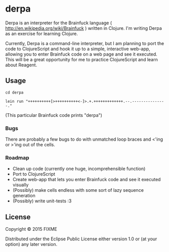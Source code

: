 # derpa

Derpa is an interpreter for the Brainfuck language ( http://en.wikipedia.org/wiki/Brainfuck ) written in Clojure. I'm writing Derpa as an exercise for learning Clojure.

Currently, Derpa is a command-line interpreter, but I am planning to port the code to ClojureScript and hook it up to a simple, interactive web-app, allowing you to enter Brainfuck code on a web page and see it executed. This will be a great opportunity for me to practice ClojureScript and learn about Reagent.

## Usage

    cd derpa
    
    lein run "++++++++++[>++++++++++<-]>.+.+++++++++++++.--.---------------."

(This particular Brainfuck code prints "derpa")

### Bugs

There are probably a few bugs to do with unmatched loop braces and <'ing or >'ing out of the cells. 

### Roadmap

* Clean up code (currently one huge, incomprehensible function)
* Port to ClojureScript
* Create web-app that lets you enter Brainfuck code and see it executed visually
* (Possibly) make cells endless with some sort of lazy sequence generation
* (Possibly) write unit-tests :3

## License

Copyright © 2015 FIXME

Distributed under the Eclipse Public License either version 1.0 or (at
your option) any later version.
